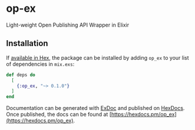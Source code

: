 # op-ex

Light-weight Open Publishing API Wrapper in Elixir

## Installation

If [available in Hex](https://hex.pm/docs/publish), the package can be installed
by adding `op_ex` to your list of dependencies in `mix.exs`:

```elixir
def deps do
  [
    {:op_ex, "~> 0.1.0"}
  ]
end
```

Documentation can be generated with [ExDoc](https://github.com/elixir-lang/ex_doc)
and published on [HexDocs](https://hexdocs.pm). Once published, the docs can
be found at [https://hexdocs.pm/op_ex](https://hexdocs.pm/op_ex).

